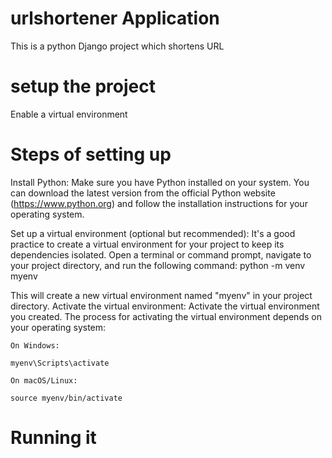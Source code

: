 # urlshortener Application
This is a python Django  project which shortens URL

# setup the project
Enable a virtual environment 

# Steps of setting up 
Install Python: Make sure you have Python installed on your system. You can download the latest version from the official Python website (https://www.python.org) and follow the installation instructions for your operating system.

Set up a virtual environment (optional but recommended): It's a good practice to create a virtual environment for your project to keep its dependencies isolated. Open a terminal or command prompt, navigate to your project directory, and run the following command:
python -m venv myenv

This will create a new virtual environment named "myenv" in your project directory.
Activate the virtual environment: Activate the virtual environment you created. The process for activating the virtual environment depends on your operating system:

    On Windows:
     
    myenv\Scripts\activate
    
    On macOS/Linux:
    
    source myenv/bin/activate
    
    

    

# Running it 

